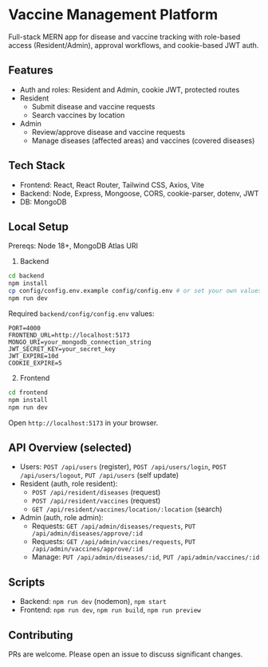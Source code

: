 # Vaccine Management Platform

Full-stack MERN app for disease and vaccine tracking with role-based access (Resident/Admin), approval workflows, and cookie-based JWT auth.

## Features
- Auth and roles: Resident and Admin, cookie JWT, protected routes
- Resident
  - Submit disease and vaccine requests
  - Search vaccines by location
- Admin
  - Review/approve disease and vaccine requests
  - Manage diseases (affected areas) and vaccines (covered diseases)

## Tech Stack
- Frontend: React, React Router, Tailwind CSS, Axios, Vite
- Backend: Node, Express, Mongoose, CORS, cookie-parser, dotenv, JWT
- DB: MongoDB

## Local Setup
Prereqs: Node 18+, MongoDB Atlas URI

1) Backend
```bash
cd backend
npm install
cp config/config.env.example config/config.env # or set your own values
npm run dev
```

Required `backend/config/config.env` values:
```
PORT=4000
FRONTEND_URL=http://localhost:5173
MONGO_URI=your_mongodb_connection_string
JWT_SECRET_KEY=your_secret_key
JWT_EXPIRE=10d
COOKIE_EXPIRE=5
```

2) Frontend
```bash
cd frontend
npm install
npm run dev
```

Open `http://localhost:5173` in your browser.

## API Overview (selected)
- Users: `POST /api/users` (register), `POST /api/users/login`, `POST /api/users/logout`, `PUT /api/users` (self update)
- Resident (auth, role resident):
  - `POST /api/resident/diseases` (request)
  - `POST /api/resident/vaccines` (request)
  - `GET /api/resident/vaccines/location/:location` (search)
- Admin (auth, role admin):
  - Requests: `GET /api/admin/diseases/requests`, `PUT /api/admin/diseases/approve/:id`
  - Requests: `GET /api/admin/vaccines/requests`, `PUT /api/admin/vaccines/approve/:id`
  - Manage: `PUT /api/admin/diseases/:id`, `PUT /api/admin/vaccines/:id`

## Scripts
- Backend: `npm run dev` (nodemon), `npm start`
- Frontend: `npm run dev`, `npm run build`, `npm run preview`

## Contributing
PRs are welcome. Please open an issue to discuss significant changes.
